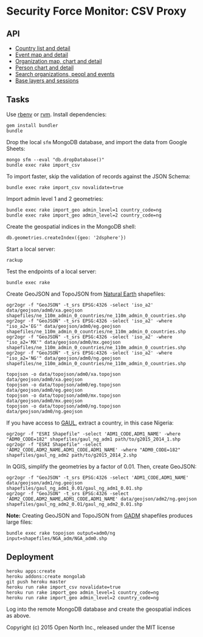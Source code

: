 # Security Force Monitor: CSV Proxy

## API

* [Country list and detail](/docs/countries.md)
* [Event map and detail](/docs/events.md)
* [Organization map, chart and detail](/docs/organizations.md)
* [Person chart and detail](/docs/people.md)
* [Search organizations, peopl and events](/docs/search.md)
* [Base layers and sessions](/docs/miscellaneous.md)

## Tasks

Use [rbenv](https://github.com/sstephenson/rbenv) or [rvm](https://rvm.io/). Install dependencies:

    gem install bundler
    bundle

Drop the local `sfm` MongoDB database, and import the data from Google Sheets:

    mongo sfm --eval "db.dropDatabase()"
    bundle exec rake import_csv

To import faster, skip the validation of records against the JSON Schema:

    bundle exec rake import_csv novalidate=true

Import admin level 1 and 2 geometries:

    bundle exec rake import_geo admin_level=1 country_code=ng
    bundle exec rake import_geo admin_level=2 country_code=ng

Create the geospatial indices in the MongoDB shell:

    db.geometries.createIndex({geo: '2dsphere'})

Start a local server:

    rackup

Test the endpoints of a local server:

    bundle exec rake

Create GeoJSON and TopoJSON from [Natural Earth](http://www.naturalearthdata.com/downloads/110m-cultural-vectors/) shapefiles:

    ogr2ogr -f "GeoJSON" -t_srs EPSG:4326 -select 'iso_a2' data/geojson/adm0/xa.geojson shapefiles/ne_110m_admin_0_countries/ne_110m_admin_0_countries.shp
    ogr2ogr -f "GeoJSON" -t_srs EPSG:4326 -select 'iso_a2' -where "iso_a2='EG'" data/geojson/adm0/eg.geojson shapefiles/ne_110m_admin_0_countries/ne_110m_admin_0_countries.shp
    ogr2ogr -f "GeoJSON" -t_srs EPSG:4326 -select 'iso_a2' -where "iso_a2='MX'" data/geojson/adm0/mx.geojson shapefiles/ne_110m_admin_0_countries/ne_110m_admin_0_countries.shp
    ogr2ogr -f "GeoJSON" -t_srs EPSG:4326 -select 'iso_a2' -where "iso_a2='NG'" data/geojson/adm0/ng.geojson shapefiles/ne_110m_admin_0_countries/ne_110m_admin_0_countries.shp

    topojson -o data/topojson/adm0/xa.topojson data/geojson/adm0/xa.geojson
    topojson -o data/topojson/adm0/eg.topojson data/geojson/adm0/eg.geojson
    topojson -o data/topojson/adm0/mx.topojson data/geojson/adm0/mx.geojson
    topojson -o data/topojson/adm0/ng.topojson data/geojson/adm0/ng.geojson

If you have access to [GAUL](http://www.fao.org/geonetwork/srv/en/metadata.show?id=12691), extract a country, in this case Nigeria:

    ogr2ogr -f "ESRI Shapefile" -select 'ADM1_CODE,ADM1_NAME' -where "ADM0_CODE=182" shapefiles/gaul_ng_adm1 path/to/g2015_2014_1.shp
    ogr2ogr -f "ESRI Shapefile" -select 'ADM2_CODE,ADM2_NAME,ADM1_CODE,ADM1_NAME' -where "ADM0_CODE=182" shapefiles/gaul_ng_adm2 path/to/g2015_2014_2.shp

In QGIS, simplify the geometries by a factor of 0.01. Then, create GeoJSON:

    ogr2ogr -f "GeoJSON" -t_srs EPSG:4326 -select 'ADM1_CODE,ADM1_NAME' data/geojson/adm1/ng.geojson shapefiles/gaul_ng_adm1_0.01/gaul_ng_adm1_0.01.shp
    ogr2ogr -f "GeoJSON" -t_srs EPSG:4326 -select 'ADM2_CODE,ADM2_NAME,ADM1_CODE,ADM1_NAME' data/geojson/adm2/ng.geojson shapefiles/gaul_ng_adm2_0.01/gaul_ng_adm2_0.01.shp

**Note:** Creating GeoJSON and TopoJSON from [GADM](http://www.gadm.org/country) shapefiles produces large files:

    bundle exec rake topojson output=adm0/ng input=shapefiles/NGA_adm/NGA_adm0.shp

## Deployment

    heroku apps:create
    heroku addons:create mongolab
    git push heroku master
    heroku run rake import_csv novalidate=true
    heroku run rake import_geo admin_level=1 country_code=ng
    heroku run rake import_geo admin_level=2 country_code=ng

Log into the remote MongoDB database and create the geospatial indices as above.

Copyright (c) 2015 Open North Inc., released under the MIT license
